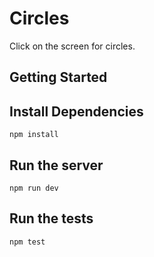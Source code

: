 # Circles

Click on the screen for circles.

## Getting Started

## Install Dependencies

```
npm install
```

## Run the server

```
npm run dev
```

## Run the tests

```
npm test
```
